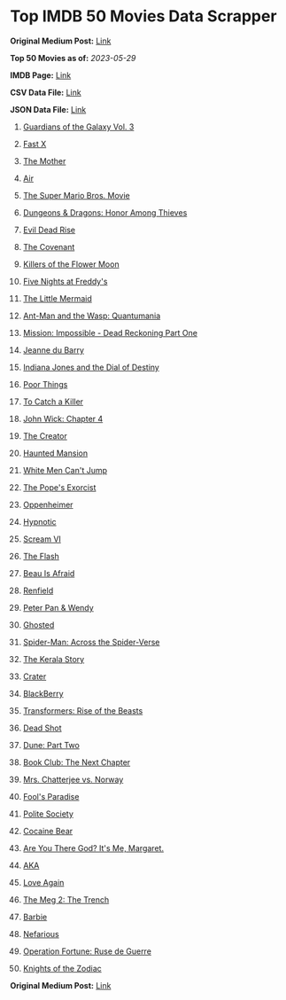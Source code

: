 # Top IMDB 50 Movies Data Scrapper

**Original Medium Post:** [Link](https://medium.com/@nishantsahoo/which-movie-should-i-watch-5c83a3c0f5b1) 

**Top 50 Movies as of:** _2023-05-29_

**IMDB Page:** [Link](http://www.imdb.com/search/title?release_date=2023,2023&title_type=feature)

**CSV Data File:** [Link](/Data/data.csv)

**JSON Data File:** [Link](/Data/data.json)

1. [Guardians of the Galaxy Vol. 3](https://www.imdb.com/title/tt6791350/?ref_=adv_li_tt)

2. [Fast X](https://www.imdb.com/title/tt5433140/?ref_=adv_li_tt)

3. [The Mother](https://www.imdb.com/title/tt6968614/?ref_=adv_li_tt)

4. [Air](https://www.imdb.com/title/tt16419074/?ref_=adv_li_tt)

5. [The Super Mario Bros. Movie](https://www.imdb.com/title/tt6718170/?ref_=adv_li_tt)

6. [Dungeons & Dragons: Honor Among Thieves](https://www.imdb.com/title/tt2906216/?ref_=adv_li_tt)

7. [Evil Dead Rise](https://www.imdb.com/title/tt13345606/?ref_=adv_li_tt)

8. [The Covenant](https://www.imdb.com/title/tt4873118/?ref_=adv_li_tt)

9. [Killers of the Flower Moon](https://www.imdb.com/title/tt5537002/?ref_=adv_li_tt)

10. [Five Nights at Freddy's](https://www.imdb.com/title/tt4589218/?ref_=adv_li_tt)

11. [The Little Mermaid](https://www.imdb.com/title/tt5971474/?ref_=adv_li_tt)

12. [Ant-Man and the Wasp: Quantumania](https://www.imdb.com/title/tt10954600/?ref_=adv_li_tt)

13. [Mission: Impossible - Dead Reckoning Part One](https://www.imdb.com/title/tt9603212/?ref_=adv_li_tt)

14. [Jeanne du Barry](https://www.imdb.com/title/tt17277414/?ref_=adv_li_tt)

15. [Indiana Jones and the Dial of Destiny](https://www.imdb.com/title/tt1462764/?ref_=adv_li_tt)

16. [Poor Things](https://www.imdb.com/title/tt14230458/?ref_=adv_li_tt)

17. [To Catch a Killer](https://www.imdb.com/title/tt10275534/?ref_=adv_li_tt)

18. [John Wick: Chapter 4](https://www.imdb.com/title/tt10366206/?ref_=adv_li_tt)

19. [The Creator](https://www.imdb.com/title/tt11858890/?ref_=adv_li_tt)

20. [Haunted Mansion](https://www.imdb.com/title/tt1695843/?ref_=adv_li_tt)

21. [White Men Can't Jump](https://www.imdb.com/title/tt6436620/?ref_=adv_li_tt)

22. [The Pope's Exorcist](https://www.imdb.com/title/tt13375076/?ref_=adv_li_tt)

23. [Oppenheimer](https://www.imdb.com/title/tt15398776/?ref_=adv_li_tt)

24. [Hypnotic](https://www.imdb.com/title/tt8080204/?ref_=adv_li_tt)

25. [Scream VI](https://www.imdb.com/title/tt17663992/?ref_=adv_li_tt)

26. [The Flash](https://www.imdb.com/title/tt0439572/?ref_=adv_li_tt)

27. [Beau Is Afraid](https://www.imdb.com/title/tt13521006/?ref_=adv_li_tt)

28. [Renfield](https://www.imdb.com/title/tt11358390/?ref_=adv_li_tt)

29. [Peter Pan & Wendy](https://www.imdb.com/title/tt5635026/?ref_=adv_li_tt)

30. [Ghosted](https://www.imdb.com/title/tt15326988/?ref_=adv_li_tt)

31. [Spider-Man: Across the Spider-Verse](https://www.imdb.com/title/tt9362722/?ref_=adv_li_tt)

32. [The Kerala Story](https://www.imdb.com/title/tt24268454/?ref_=adv_li_tt)

33. [Crater](https://www.imdb.com/title/tt5264838/?ref_=adv_li_tt)

34. [BlackBerry](https://www.imdb.com/title/tt21867434/?ref_=adv_li_tt)

35. [Transformers: Rise of the Beasts](https://www.imdb.com/title/tt5090568/?ref_=adv_li_tt)

36. [Dead Shot](https://www.imdb.com/title/tt8019518/?ref_=adv_li_tt)

37. [Dune: Part Two](https://www.imdb.com/title/tt15239678/?ref_=adv_li_tt)

38. [Book Club: The Next Chapter](https://www.imdb.com/title/tt20768712/?ref_=adv_li_tt)

39. [Mrs. Chatterjee vs. Norway](https://www.imdb.com/title/tt14295590/?ref_=adv_li_tt)

40. [Fool's Paradise](https://www.imdb.com/title/tt9013340/?ref_=adv_li_tt)

41. [Polite Society](https://www.imdb.com/title/tt18257464/?ref_=adv_li_tt)

42. [Cocaine Bear](https://www.imdb.com/title/tt14209916/?ref_=adv_li_tt)

43. [Are You There God? It's Me, Margaret.](https://www.imdb.com/title/tt9185206/?ref_=adv_li_tt)

44. [AKA](https://www.imdb.com/title/tt27197387/?ref_=adv_li_tt)

45. [Love Again](https://www.imdb.com/title/tt10276482/?ref_=adv_li_tt)

46. [The Meg 2: The Trench](https://www.imdb.com/title/tt9224104/?ref_=adv_li_tt)

47. [Barbie](https://www.imdb.com/title/tt1517268/?ref_=adv_li_tt)

48. [Nefarious](https://www.imdb.com/title/tt14537248/?ref_=adv_li_tt)

49. [Operation Fortune: Ruse de Guerre](https://www.imdb.com/title/tt7985704/?ref_=adv_li_tt)

50. [Knights of the Zodiac](https://www.imdb.com/title/tt6528290/?ref_=adv_li_tt)

**Original Medium Post:** [Link](https://medium.com/@nishantsahoo/which-movie-should-i-watch-5c83a3c0f5b1) 
